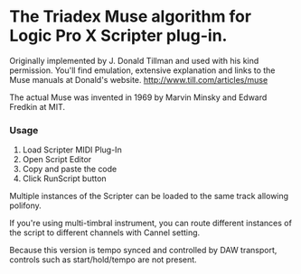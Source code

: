 # The Triadex Muse algorithm for Logic Pro X Scripter plug-in.

Originally implemented by J. Donald Tillman and used with his kind permission.
You'll find emulation, extensive explanation and links to the Muse manuals at Donald's website. http://www.till.com/articles/muse

The actual Muse was invented in 1969 by Marvin Minsky and Edward Fredkin at MIT.

### Usage
1. Load Scripter MIDI Plug-In
2. Open Script Editor
3. Copy and paste the code
4. Click RunScript button

Multiple instances of the Scripter can be loaded to the same track allowing polifony.

If you're using multi-timbral instrument, you can route different instances of the script to different
channels with Cannel setting.

Because this version is tempo synced and controlled by DAW transport, controls such as start/hold/tempo are not present. 
